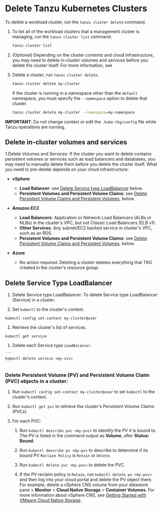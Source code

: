 # Delete Tanzu Kubernetes Clusters

To delete a workload cluster, run the `tanzu cluster delete` command.

1. To list all of the workload clusters that a management cluster is managing, run the `tanzu cluster list` command.

   ```sh
   tanzu cluster list
   ```  

2. (Optional) Depending on the cluster contents and cloud infrastructure, you may need to delete in-cluster volumes and services before you delete the cluster itself. For more information, see

3. Delete a cluster, run `tanzu cluster delete`.

   ```sh
   tanzu cluster delete my-cluster
   ```

   If the cluster is running in a namespace other than the `default` namespace, you must specify the `--namespace` option to delete that cluster.

   ```sh
   tanzu cluster delete my-cluster --namespace=my-namespace
   ```
**IMPORTANT**: Do not change context or edit the `.kube-tkg/config` file while Tanzu operations are running.

## Delete in-cluster volumes and services

1.Delete Volumes and Services: If the cluster you want to delete contains persistent volumes or services such as load balancers and databases, you may need to manually delete them before you delete the cluster itself.
What you need to pre-delete depends on your cloud infrastructure:

* **vSphere**

    * **Load Balancer**: see [Delete Service type LoadBalancer](#servicetypelb) below.
    * **Persistent Volumes and Persistent Volume Claims**: see [Delete Persistent Volume Claims and Persistent Volumes](#pv), below.

* **Amazon EC2**

    * **Load Balancers**: Application or Network Load Balancers (ALBs or NLBs) in the cluster's VPC, but not Classic Load Balancers (ELB v1).
    * **Other Services**: Any subnet/EC2 backed service in cluster's VPC, such as an RDS.
    * **Persistent Volumes and Persistent Volume Claims**: see [Delete Persistent Volume Claims and Persistent Volumes](#pv), below.

* **Azure**

    * No action required.
    Deleting a cluster deletes everything that TKG created in the cluster's resource group.

## Delete Service Type LoadBalancer

 1. Delete Service type LoadBalancer: To delete Service type LoadBalancer (Service) in a cluster:

   1. Set `kubectl` to the cluster's context.

   ```
   kubectl config set-context my-cluster@user
   ```

   1. Retrieve the cluster's list of services.

   ```
   kubectl get service
   ```

   1. Delete each Service type `LoadBalancer`.

    ```
    kubectl delete service <my-svc>
    ```

### Delete Persistent Volume (PV) and Persistent Volume Claim (PVC) objects in a cluster:

   1. Run `kubectl config set-context my-cluster@user` to set `kubectl` to the cluster's context.

   2. Run `kubectl get pvc` to retrieve the cluster's Persistent Volume Claims (PVCs).

   3. For each PVC:

       1. Run `kubectl describe pvc <my-pvc>` to identify the PV it is bound to.
    The PV is listed in the command output as **Volume**, after **Status: Bound**.

       1. Run `kubectl describe pv <my-pv>` to describe to determine if its bound PV `Reclaim Policy` is `Retain` or `Delete`.

       2. Run `kubectl delete pvc <my-pvc>` to delete the PVC.

       3. If the PV reclaim policy is `Retain`, run `kubectl delete pv <my-pvc>` and then log into your cloud portal and delete the PV object there.
    For example, delete a vSphere CNS volume from your datastore pane > **Monitor** > **Cloud Native Storage** > **Container Volumes**.
    For more information about vSphere CNS, see [Getting Started with VMware Cloud Native Storage](https://docs.vmware.com/en/VMware-vSphere/6.7/Cloud-Native-Storage/GUID-51D308C7-ECFE-4C04-AD56-64B6E00A6548.html).